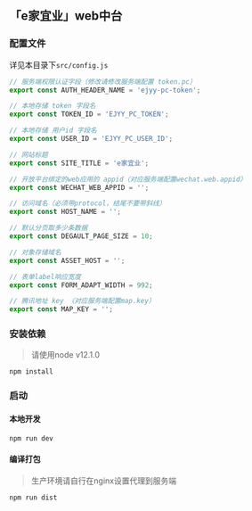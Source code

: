## 「e家宜业」web中台

### 配置文件

详见本目录下`src/config.js`

```js
// 服务端权限认证字段（修改请修改服务端配置 token.pc）
export const AUTH_HEADER_NAME = 'ejyy-pc-token';

// 本地存储 token 字段名
export const TOKEN_ID = 'EJYY_PC_TOKEN';

// 本地存储 用户id 字段名
export const USER_ID = 'EJYY_PC_USER_ID';

// 网站标题
export const SITE_TITLE = 'e家宜业';

// 开放平台绑定的web应用的 appid（对应服务端配置wechat.web.appid）
export const WECHAT_WEB_APPID = '';

// 访问域名（必须带protocol，结尾不要带斜线）
export const HOST_NAME = '';

// 默认分页取多少条数据
export const DEGAULT_PAGE_SIZE = 10;

// 对象存储域名
export const ASSET_HOST = '';

// 表单label响应宽度
export const FORM_ADAPT_WIDTH = 992;

// 腾讯地址 key （对应服务端配置map.key）
export const MAP_KEY = '';

```

### 安装依赖

> 请使用node v12.1.0

`npm install`

### 启动

#### 本地开发

`npm run dev`

#### 编译打包

> 生产环境请自行在nginx设置代理到服务端

`npm run dist`
